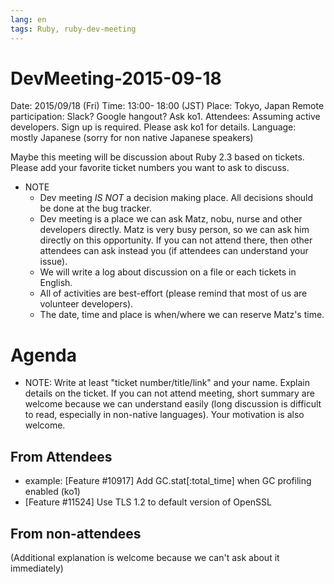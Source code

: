 ```yaml
---
lang: en
tags: Ruby, ruby-dev-meeting
---
```


# DevMeeting-2015-09-18

Date: 2015/09/18 (Fri)
Time: 13:00- 18:00 (JST)
Place: Tokyo, Japan
Remote participation: Slack? Google hangout? Ask ko1.
Attendees: Assuming active developers. Sign up is required. Please ask ko1 for details.
Language: mostly Japanese (sorry for non native Japanese speakers)

Maybe this meeting will be discussion about Ruby 2.3 based on tickets.
Please add your favorite ticket numbers you want to ask to discuss.

* NOTE
  * Dev meeting *IS NOT* a decision making place. All decisions should be done at the bug tracker.
  * Dev meeting is a place we can ask Matz, nobu, nurse and other developers directly. Matz is very busy person, so we can ask him directly on this opportunity. If you can not attend there, then other attendees can ask instead you (if attendees can understand your issue).
  * We will write a log about discussion on a file or each tickets in English.
  * All of activities are best-effort (please remind that most of us are volunteer developers).
  * The date, time and place is when/where we can reserve Matz's time.

# Agenda

* NOTE: Write at least "ticket number/title/link" and your name. Explain details on the ticket. If you can not attend meeting, short summary are welcome because we can understand easily (long discussion is difficult to read, especially in non-native languages). Your motivation is also welcome.

## From Attendees

* example: [Feature #10917] Add GC.stat[:total_time] when GC profiling enabled (ko1)
* [Feature #11524] Use TLS 1.2 to default version of OpenSSL

## From non-attendees

(Additional explanation is welcome because we can't ask about it immediately)
